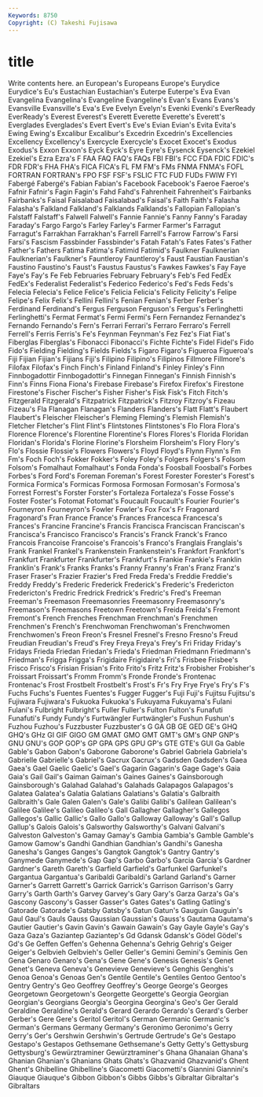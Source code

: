 ```yaml
---
Keywords: 8750 
Copyright: (C) Takeshi Fujisawa
---
```


# title

Write contents here.
an European's
Europeans Europe's Eurydice Eurydice's Eu's Eustachian Eustachian's Euterpe Euterpe's Eva
Evan Evangelina Evangelina's Evangeline Evangeline's Evan's Evans Evans's Evansville Evansville's
Eva's Eve Evelyn Evelyn's Evenki Evenki's EverReady EverReady's Everest Everest's
Everett Everette Everette's Everett's Everglades Everglades's Evert Evert's Eve's Evian
Evian's Evita Evita's Ewing Ewing's Excalibur Excalibur's Excedrin Excedrin's Excellencies
Excellency Excellency's Exercycle Exercycle's Exocet Exocet's Exodus Exodus's Exxon Exxon's
Eyck Eyck's Eyre Eyre's Eysenck Eysenck's Ezekiel Ezekiel's Ezra Ezra's
F FAA FAQ FAQ's FAQs FBI FBI's FCC FDA FDIC
FDIC's FDR FDR's FHA FHA's FICA FICA's FL FM FM's
FMs FNMA FNMA's FOFL FORTRAN FORTRAN's FPO FSF FSF's FSLIC
FTC FUD FUDs FWIW FYI Fabergé Fabergé's Fabian Fabian's Facebook
Facebook's Faeroe Faeroe's Fafnir Fafnir's Fagin Fagin's Fahd Fahd's Fahrenheit
Fahrenheit's Fairbanks Fairbanks's Faisal Faisalabad Faisalabad's Faisal's Faith Faith's Falasha
Falasha's Falkland Falkland's Falklands Falklands's Fallopian Fallopian's Falstaff Falstaff's Falwell
Falwell's Fannie Fannie's Fanny Fanny's Faraday Faraday's Fargo Fargo's Farley
Farley's Farmer Farmer's Farragut Farragut's Farrakhan Farrakhan's Farrell Farrell's Farrow
Farrow's Farsi Farsi's Fascism Fassbinder Fassbinder's Fatah Fatah's Fates Fates's
Father Father's Fathers Fatima Fatima's Fatimid Fatimid's Faulkner Faulknerian Faulknerian's
Faulkner's Fauntleroy Fauntleroy's Faust Faustian Faustian's Faustino Faustino's Faust's Faustus
Faustus's Fawkes Fawkes's Fay Faye Faye's Fay's Fe Feb Februaries
February February's Feb's Fed FedEx FedEx's Federalist Federalist's Federico Federico's
Fed's Feds Feds's Felecia Felecia's Felice Felice's Felicia Felicia's Felicity
Felicity's Felipe Felipe's Felix Felix's Fellini Fellini's Fenian Fenian's Ferber
Ferber's Ferdinand Ferdinand's Fergus Ferguson Ferguson's Fergus's Ferlinghetti Ferlinghetti's Fermat
Fermat's Fermi Fermi's Fern Fernandez Fernandez's Fernando Fernando's Fern's Ferrari
Ferrari's Ferraro Ferraro's Ferrell Ferrell's Ferris Ferris's Fe's Feynman Feynman's
Fez Fez's Fiat Fiat's Fiberglas Fiberglas's Fibonacci Fibonacci's Fichte Fichte's
Fidel Fidel's Fido Fido's Fielding Fielding's Fields Fields's Figaro Figaro's
Figueroa Figueroa's Fiji Fijian Fijian's Fijians Fiji's Filipino Filipino's Filipinos
Fillmore Fillmore's Filofax Filofax's Finch Finch's Finland Finland's Finley Finley's
Finn Finnbogadottir Finnbogadottir's Finnegan Finnegan's Finnish Finnish's Finn's Finns Fiona
Fiona's Firebase Firebase's Firefox Firefox's Firestone Firestone's Fischer Fischer's Fisher
Fisher's Fisk Fisk's Fitch Fitch's Fitzgerald Fitzgerald's Fitzpatrick Fitzpatrick's Fitzroy
Fitzroy's Fizeau Fizeau's Fla Flanagan Flanagan's Flanders Flanders's Flatt Flatt's
Flaubert Flaubert's Fleischer Fleischer's Fleming Fleming's Flemish Flemish's Fletcher Fletcher's
Flint Flint's Flintstones Flintstones's Flo Flora Flora's Florence Florence's Florentine
Florentine's Flores Flores's Florida Floridan Floridan's Florida's Florine Florine's Florsheim
Florsheim's Flory Flory's Flo's Flossie Flossie's Flowers Flowers's Floyd Floyd's
Flynn Flynn's Fm Fm's Foch Foch's Fokker Fokker's Foley Foley's
Folgers Folgers's Folsom Folsom's Fomalhaut Fomalhaut's Fonda Fonda's Foosball Foosball's
Forbes Forbes's Ford Ford's Foreman Foreman's Forest Forester Forester's Forest's
Formica Formica's Formicas Formosa Formosan Formosan's Formosa's Forrest Forrest's Forster
Forster's Fortaleza Fortaleza's Fosse Fosse's Foster Foster's Fotomat Fotomat's Foucault
Foucault's Fourier Fourier's Fourneyron Fourneyron's Fowler Fowler's Fox Fox's Fr
Fragonard Fragonard's Fran France France's Frances Francesca Francesca's Frances's Francine
Francine's Francis Francisca Franciscan Franciscan's Francisca's Francisco Francisco's Francis's Franck
Franck's Franco Francois Francoise Francoise's Francois's Franco's Franglais Franglais's Frank
Frankel Frankel's Frankenstein Frankenstein's Frankfort Frankfort's Frankfurt Frankfurter Frankfurter's Frankfurt's
Frankie Frankie's Franklin Franklin's Frank's Franks Franks's Franny Franny's Fran's
Franz Franz's Fraser Fraser's Frazier Frazier's Fred Freda Freda's Freddie
Freddie's Freddy Freddy's Frederic Frederick Frederick's Frederic's Fredericton Fredericton's Fredric
Fredrick Fredrick's Fredric's Fred's Freeman Freeman's Freemason Freemasonries Freemasonry Freemasonry's
Freemason's Freemasons Freetown Freetown's Freida Freida's Fremont Fremont's French Frenches
Frenchman Frenchman's Frenchmen Frenchmen's French's Frenchwoman Frenchwoman's Frenchwomen Frenchwomen's Freon
Freon's Fresnel Fresnel's Fresno Fresno's Freud Freudian Freudian's Freud's Frey
Freya Freya's Frey's Fri Friday Friday's Fridays Frieda Friedan Friedan's
Frieda's Friedman Friedmann Friedmann's Friedman's Frigga Frigga's Frigidaire Frigidaire's Fri's
Frisbee Frisbee's Frisco Frisco's Frisian Frisian's Frito Frito's Fritz Fritz's
Frobisher Frobisher's Froissart Froissart's Fromm Fromm's Fronde Fronde's Frontenac Frontenac's
Frost Frostbelt Frostbelt's Frost's Fr's Fry Frye Frye's Fry's F's
Fuchs Fuchs's Fuentes Fuentes's Fugger Fugger's Fuji Fuji's Fujitsu Fujitsu's
Fujiwara Fujiwara's Fukuoka Fukuoka's Fukuyama Fukuyama's Fulani Fulani's Fulbright Fulbright's
Fuller Fuller's Fulton Fulton's Funafuti Funafuti's Fundy Fundy's Furtwängler Furtwängler's
Fushun Fushun's Fuzhou Fuzhou's Fuzzbuster Fuzzbuster's G GA GB GE
GED GE's GHQ GHQ's GHz GI GIF GIGO GM GMAT
GMO GMT GMT's GM's GNP GNP's GNU GNU's GOP GOP's
GP GPA GPS GPU GP's GTE GTE's GUI Ga Gable
Gable's Gabon Gabon's Gaborone Gaborone's Gabriel Gabriela Gabriela's Gabrielle Gabrielle's
Gabriel's Gacrux Gacrux's Gadsden Gadsden's Gaea Gaea's Gael Gaelic Gaelic's
Gael's Gagarin Gagarin's Gage Gage's Gaia Gaia's Gail Gail's Gaiman
Gaiman's Gaines Gaines's Gainsborough Gainsborough's Galahad Galahad's Galahads Galapagos Galapagos's
Galatea Galatea's Galatia Galatians Galatians's Galatia's Galbraith Galbraith's Gale Galen
Galen's Gale's Galibi Galibi's Galilean Galilean's Galilee Galilee's Galileo Galileo's
Gall Gallagher Gallagher's Gallegos Gallegos's Gallic Gallic's Gallo Gallo's Galloway
Galloway's Gall's Gallup Gallup's Galois Galois's Galsworthy Galsworthy's Galvani Galvani's
Galveston Galveston's Gamay Gamay's Gambia Gambia's Gamble Gamble's Gamow Gamow's
Gandhi Gandhian Gandhian's Gandhi's Ganesha Ganesha's Ganges Ganges's Gangtok Gangtok's
Gantry Gantry's Ganymede Ganymede's Gap Gap's Garbo Garbo's Garcia Garcia's
Gardner Gardner's Gareth Gareth's Garfield Garfield's Garfunkel Garfunkel's Gargantua Gargantua's
Garibaldi Garibaldi's Garland Garland's Garner Garner's Garrett Garrett's Garrick Garrick's
Garrison Garrison's Garry Garry's Garth Garth's Garvey Garvey's Gary Gary's
Garza Garza's Ga's Gascony Gascony's Gasser Gasser's Gates Gates's Gatling
Gatling's Gatorade Gatorade's Gatsby Gatsby's Gatun Gatun's Gauguin Gauguin's Gaul
Gaul's Gauls Gauss Gaussian Gaussian's Gauss's Gautama Gautama's Gautier Gautier's
Gavin Gavin's Gawain Gawain's Gay Gayle Gayle's Gay's Gaza Gaza's
Gaziantep Gaziantep's Gd Gdansk Gdansk's Gödel Gödel's Gd's Ge Geffen
Geffen's Gehenna Gehenna's Gehrig Gehrig's Geiger Geiger's Gelbvieh Gelbvieh's Geller
Geller's Gemini Gemini's Geminis Gen Gena Genaro Genaro's Gena's Gene
Gene's Genesis Genesis's Genet Genet's Geneva Geneva's Genevieve Genevieve's Genghis
Genghis's Genoa Genoa's Genoas Gen's Gentile Gentile's Gentiles Gentoo Gentoo's
Gentry Gentry's Geo Geoffrey Geoffrey's George George's Georges Georgetown Georgetown's
Georgette Georgette's Georgia Georgian Georgian's Georgians Georgia's Georgina Georgina's Geo's
Ger Gerald Geraldine Geraldine's Gerald's Gerard Gerardo Gerardo's Gerard's Gerber
Gerber's Gere Gere's Geritol Geritol's German Germanic Germanic's German's Germans
Germany Germany's Geronimo Geronimo's Gerry Gerry's Ger's Gershwin Gershwin's Gertrude
Gertrude's Ge's Gestapo Gestapo's Gestapos Gethsemane Gethsemane's Getty Getty's Gettysburg
Gettysburg's Gewürztraminer Gewürztraminer's Ghana Ghanaian Ghana's Ghanian Ghanian's Ghanians Ghats
Ghats's Ghazvanid Ghazvanid's Ghent Ghent's Ghibelline Ghibelline's Giacometti Giacometti's Giannini
Giannini's Giauque Giauque's Gibbon Gibbon's Gibbs Gibbs's Gibraltar Gibraltar's Gibraltars
